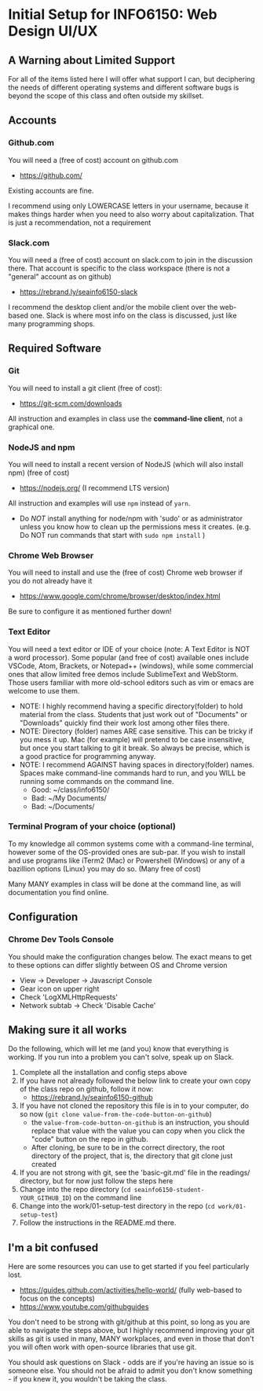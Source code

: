 # Initial Setup for INFO6150: Web Design UI/UX

## A Warning about Limited Support

For all of the items listed here I will offer what support I can, but deciphering the needs of different operating systems and different software bugs is beyond the scope of this class and often outside my skillset.  

## Accounts
### Github.com
You will need a (free of cost) account on github.com
* https://github.com/

Existing accounts are fine.

I recommend using only LOWERCASE letters in your username, because it makes things harder when you need to also worry about capitalization.  That is just a recommendation, not a requirement

### Slack.com
You will need a (free of cost) account on slack.com to join in the discussion there.  That account is specific to the class workspace (there is not a "general" account as on github)
* https://rebrand.ly/seainfo6150-slack

I recommend the desktop client and/or the mobile client over the web-based one.  Slack is where most info on the class is discussed, just like many programming shops.

## Required Software
### Git
You will need to install a git client (free of cost):
* https://git-scm.com/downloads

All instruction and examples in class use the **command-line client**, not a graphical one.  

### NodeJS and npm
You will need to install a recent version of NodeJS (which will also install npm) (free of cost)
* https://nodejs.org/   (I recommend LTS version)

All instruction and examples will use `npm` instead of `yarn`.
- Do *NOT* install anything for node/npm with 'sudo' or as administrator unless you know how to clean up the permissions mess it creates.   (e.g. Do NOT run commands that start with `sudo npm install` )

### Chrome Web Browser
You will need to install and use the (free of cost) Chrome web browser if you do not already have it
* https://www.google.com/chrome/browser/desktop/index.html

Be sure to configure it as mentioned further down!

### Text Editor
You will need a text editor or IDE of your choice (note: A Text Editor is NOT a word processor).  Some popular (and free of cost) available ones include VSCode, Atom, Brackets, or Notepad++ (windows), while some commercial ones that allow limited free demos include SublimeText and WebStorm.  Those users familiar with more old-school editors such as vim or emacs are welcome to use them.
* NOTE: I highly recommend having a specific directory(folder) to hold material from the class.  Students that just work out of "Documents" or "Downloads" quickly find their work lost among other files there.
* NOTE: Directory (folder) names ARE case sensitive.  This can be tricky if you mess it up.  Mac (for example) will pretend to be case insensitive, but once you start talking to git it break.  So always be precise, which is a good practice for programming anyway.
* NOTE: I recommend AGAINST having spaces in directory(folder) names.  Spaces make command-line commands hard to run, and you WILL be running some commands on the command line.
  - Good: ~/class/info6150/
  - Bad: ~/My Documents/
  - Bad: ~/Documents/

### Terminal Program of your choice (optional)
To my knowledge all common systems come with a command-line terminal, however some of the OS-provided ones are sub-par.  If you wish to install and use programs like iTerm2 (Mac) or Powershell (Windows) or any of a bazillion options (Linux) you may do so.  (Many free of cost)

Many MANY examples in class will be done at the command line, as will documentation you find online.

## Configuration

### Chrome Dev Tools Console

You should make the configuration changes below.  The exact means to get to these options can differ slightly between OS and Chrome version
* View -> Developer -> Javascript Console
* Gear icon on upper right
* Check 'LogXMLHttpRequests'
* Network subtab -> Check 'Disable Cache'

## Making sure it all works

Do the following, which will let me (and you) know that everything is working.  If you run into a problem you can't solve, speak up on Slack.

1. Complete all the installation and config steps above
2. If you have not already followed the below link to create your own copy of the class repo on github, follow it now:
    * https://rebrand.ly/seainfo6150-github
3. If you have not cloned the repository this file is in to your computer, do so now (`git clone value-from-the-code-button-on-github`)
    * the `value-from-code-button-on-github` is an instruction, you should replace that value with the value you can copy when you click the "code" button on the repo in github.
    * After cloning, be sure to be in the correct directory, the root directory of the project, that is, the directory that git clone just created
4. If you are not strong with git, see the 'basic-git.md' file in the readings/ directory, but for now just follow the steps here
5. Change into the repo directory (`cd seainfo6150-student-YOUR_GITHUB_ID`) on the command line
6. Change into the work/01-setup-test directory in the repo (`cd work/01-setup-test`)
7. Follow the instructions in the README.md there.

## I'm a bit confused

Here are some resources you can use to get started if you feel particularly lost.
* https://guides.github.com/activities/hello-world/ (fully web-based to focus on the concepts)
* https://www.youtube.com/githubguides

You don't need to be strong with git/github at this point, so long as you are able to navigate the steps above, but I highly recommend improving your git skills as git is used in many, MANY workplaces, and even in those that don't you will often work with open-source libraries that use git.

You should ask questions on Slack - odds are if you're having an issue so is someone else.  You should not be afraid to admit you don't know something - if you knew it, you wouldn't be taking the class.  
